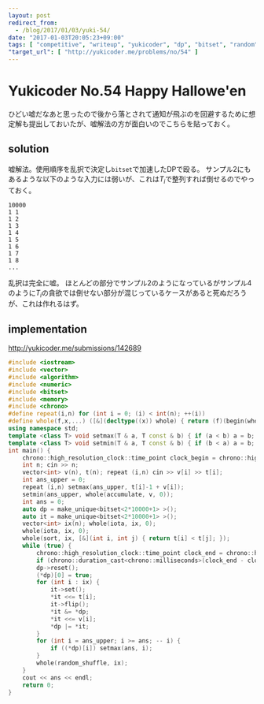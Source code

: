 ```yaml
---
layout: post
redirect_from:
  - /blog/2017/01/03/yuki-54/
date: "2017-01-03T20:05:23+09:00"
tags: [ "competitive", "writeup", "yukicoder", "dp", "bitset", "random", "lie" ]
"target_url": [ "http://yukicoder.me/problems/no/54" ]
---
```


# Yukicoder No.54 Happy Hallowe'en

ひどい嘘だなあと思ったので後から落とされて通知が飛ぶのを回避するために想定解も提出しておいたが、嘘解法の方が面白いのでこちらを貼っておく。

## solution

嘘解法。使用順序を乱択で決定し`bitset`で加速したDPで殴る。
サンプル$2$にもあるような以下のような入力には弱いが、これは$T_i$で整列すれば倒せるのでやっておく。

```
10000
1 1
1 2
1 3
1 4
1 5
1 6
1 7
1 8
...
```

乱択は完全に嘘。
ほとんどの部分でサンプル$2$のようになっているがサンプル$4$のように$T_i$の貪欲では倒せない部分が混じっているケースがあると死ぬだろうが、これは作れるはず。

## implementation

<http://yukicoder.me/submissions/142689>

``` c++
#include <iostream>
#include <vector>
#include <algorithm>
#include <numeric>
#include <bitset>
#include <memory>
#include <chrono>
#define repeat(i,n) for (int i = 0; (i) < int(n); ++(i))
#define whole(f,x,...) ([&](decltype((x)) whole) { return (f)(begin(whole), end(whole), ## __VA_ARGS__); })(x)
using namespace std;
template <class T> void setmax(T & a, T const & b) { if (a < b) a = b; }
template <class T> void setmin(T & a, T const & b) { if (b < a) a = b; }
int main() {
    chrono::high_resolution_clock::time_point clock_begin = chrono::high_resolution_clock::now();
    int n; cin >> n;
    vector<int> v(n), t(n); repeat (i,n) cin >> v[i] >> t[i];
    int ans_upper = 0;
    repeat (i,n) setmax(ans_upper, t[i]-1 + v[i]);
    setmin(ans_upper, whole(accumulate, v, 0));
    int ans = 0;
    auto dp = make_unique<bitset<2*10000+1> >();
    auto it = make_unique<bitset<2*10000+1> >();
    vector<int> ix(n); whole(iota, ix, 0);
    whole(iota, ix, 0);
    whole(sort, ix, [&](int i, int j) { return t[i] < t[j]; });
    while (true) {
        chrono::high_resolution_clock::time_point clock_end = chrono::high_resolution_clock::now();
        if (chrono::duration_cast<chrono::milliseconds>(clock_end - clock_begin).count() >= 4900) break;
        dp->reset();
        (*dp)[0] = true;
        for (int i : ix) {
            it->set();
            *it <<= t[i];
            it->flip();
            *it &= *dp;
            *it <<= v[i];
            *dp |= *it;
        }
        for (int i = ans_upper; i >= ans; -- i) {
            if ((*dp)[i]) setmax(ans, i);
        }
        whole(random_shuffle, ix);
    }
    cout << ans << endl;
    return 0;
}
```

